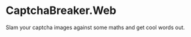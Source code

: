 CaptchaBreaker.Web
==================

Slam your captcha images against some maths and get cool words out.
